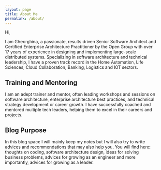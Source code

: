 ```yaml
---
layout: page
title: About Me
permalink: /about/
---
```


Hi,

I am Gheorghina, a passionate, results driven Senior Software Architect and Certified Enterprise Architecture Practitioner by the Open Group with over 17 years of experience in designing and implementing large-scale distributed systems. Specializing in software architecture and technical leadership, I have a proven track record in the Home Automation, Life Sciences, Cloud Collaboration, Banking, Logistics and IOT sectors. 
 
## Training and Mentoring

I am an adept trainer and mentor, often leading workshops and sessions on software architecture, enterprise architecture best practices, and technical strategy development or career growth. I have successfully coached and mentored multiple tech leaders, helping them to excel in their careers and projects.


## Blog Purpose

In this blog space I will mainly keep my notes but I will also try to write advices and recommendations that may also help you. You will find here: thoughts on coding, software architecture design, ideas for solving business problems, advices for growing as an engineer and more importantly, advices for growing as a leader.
